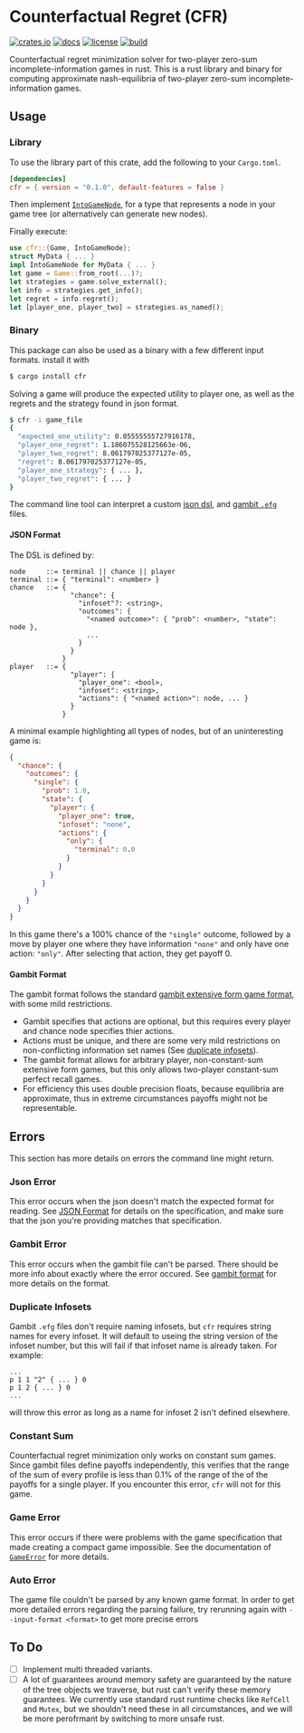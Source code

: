 Counterfactual Regret (CFR)
===========================
[![crates.io](https://img.shields.io/crates/v/cfr)](https://crates.io/crates/cfr)
[![docs](https://docs.rs/cfr/badge.svg)](https://docs.rs/cfr)
[![license](https://img.shields.io/github/license/erikbrinkman/cfr)](LICENSE)
[![build](https://github.com/erikbrinkman/cfr/actions/workflows/rust.yml/badge.svg)](https://github.com/erikbrinkman/cfr/actions/workflows/rust.yml)

Counterfactual regret minimization solver for two-player zero-sum
incomplete-information games in rust. This is a rust library and binary for
computing approximate nash-equilibria of two-player zero-sum
incomplete-information games.

Usage
-----

### Library

To use the library part of this crate, add the following to your `Cargo.toml`.
```toml
[dependencies]
cfr = { version = "0.1.0", default-features = false }
```

Then implement [`IntoGameNode`](FIXME), for a type that represents a node in your game tree (or alternatively can generate new nodes).

Finally execute:
```rust
use cfr::{Game, IntoGameNode};
struct MyData { ... }
impl IntoGameNode for MyData { ... }
let game = Game::from_root(...)?;
let strategies = game.solve_external();
let info = strategies.get_info();
let regret = info.regret();
let [player_one, player_two] = strategies.as_named();
```

### Binary

This package can also be used as a binary with a few different input formats.
install it with

```bash
$ cargo install cfr
```

Solving a game will produce the expected utility to player one, as well as the
regrets and the strategy found in json format.

```bash
$ cfr -i game_file
{
  "expected_one_utility": 0.05555555727916178,
  "player_one_regret": 1.186075528125663e-06,
  "player_two_regret": 8.061797025377127e-05,
  "regret": 8.061797025377127e-05,
  "player_one_strategy": { ... },
  "player_two_regret": { ... }
}
```

The command line tool can interpret a custom [json dsl](#json-format), and
[gambit `.efg`](#gambit-format) files.

#### JSON Format

The DSL is defined by:
```bison
node     ::= terminal || chance || player
terminal ::= { "terminal": <number> }
chance   ::= {
               "chance": {
                 "infoset"?: <string>,
                 "outcomes": {
                   "<named outcome>": { "prob": <number>, "state": node },
                   ...
                 }
               }
             }
player   ::= {
               "player": {
                 "player_one": <bool>,
                 "infoset": <string>,
                 "actions": { "<named action>": node, ... }
               }
             }
```

A minimal example highlighting all types of nodes, but of an uninteresting game is:
```json
{
  "chance": {
    "outcomes": {
      "single": {
        "prob": 1.0,
        "state": {
          "player": {
            "player_one": true,
            "infoset": "none",
            "actions": {
              "only": {
                "terminal": 0.0
              }
            }
          }
        }
      }
    }
  }
}
```
In this game there's a 100% chance of the `"single"` outcome, followed by a
move by player one where they have information `"none"` and only have one
action: `"only"`. After selecting that action, they get payoff 0.

#### Gambit Format

The gambit format follows the standard [gambit extensive form game
format](https://gambitproject.readthedocs.io/en/v16.0.2/formats.html), with
some mild restrictions.

- Gambit specifies that actions are optional, but this requires every player and chance node specifies thier actions.
- Actions must be unique, and there are some very mild restrictions on
  non-conflicting information set names (See [duplicate infosets](#duplicate-infosets)).
- The gambit format allows for arbitrary player, non-constant-sum extensive
  form games, but this only allows two-player constant-sum perfect recall
  games.
- For efficiency this uses double precision floats, because equilibria are
  approximate, thus in extreme circumstances payoffs might not be
  representable.

Errors
------

This section has more details on errors the command line might return.

### Json Error

This error occurs when the json doesn't match the expected format for reading.
See [JSON Format](#json-format) for details on the specification, and make sure
that the json you're providing matches that specification.

### Gambit Error

This error occurs when the gambit file can't be parsed. There should be more
info about exactly where the error occured. See [gambit format](#gambit-format)
for more details on the format.

### Duplicate Infosets

Gambit `.efg` files don't require naming infosets, but `cfr` requires string
names for every infoset. It will default to useing the string version of the
infoset number, but this will fail if that infoset name is already taken. For
example:

```
...
p 1 1 "2" { ... } 0
p 1 2 { ... } 0
...
```

will throw this error as long as a name for infoset 2 isn't defined elsewhere.

### Constant Sum

Counterfactual regret minimization only works on constant sum games. Since
gambit files define payoffs independently, this verifies that the range of the
sum of every profile is less than 0.1% of the range of the of the payoffs for a
single player. If you encounter this error, `cfr` will not for this game. 

### Game Error

This error occurs if there were problems with the game specification that made
creating a compact game impossible. See the documentation of
[`GameError`](https://docs.rs/cfr/latest/cfr/enum.GameError.html) for more
details.

### Auto Error

The game file couldn't be parsed by any known game format. In order to get more
detailed errors regarding the parsing failure, try rerunning again with
`--input-format <format>` to get more precise errors

To Do
-----

- [ ] Implement multi threaded variants.
- [ ] A lot of guarantees around memory safety are guaranteed by the nature of
  the tree objects we traverse, but rust can't verify these memory guarantees.
  We currently use standard rust runtime checks like `RefCell` and `Mutex`, but
  we shouldn't need these in all circumstances, and we will be more perofrmant
  by switching to more unsafe rust.
